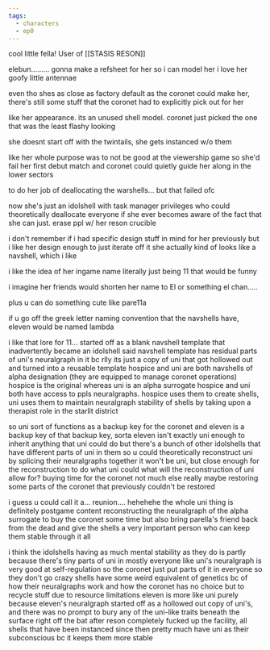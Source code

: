 ```yaml
---
tags:
  - characters
  - ep0
---
```

cool little fella!
User of [[STASIS RESON]]

elebun.........
gonna make a refsheet for her so i can model her
i love her goofy little antennae

even tho shes as close as factory default as the coronet could make her, there's still some stuff that the coronet had to explicitly pick out for her

like her appearance. its an unused shell model. coronet just picked the one that was the least flashy looking 

she doesnt start off with the twintails, she gets instanced w/o them 

like her whole purpose was to not be good at the viewership game so she'd fail her first debut match and coronet could quietly guide her along in the lower sectors

to do her job of deallocating the warshells... but that failed ofc

now she's just an idolshell with task manager privileges who could theoretically deallocate
everyone if she ever becomes aware of the fact that she can just. erase ppl w/ her reson crucible 

i don't remember if i had specific design stuff in mind for her previously but i like her design enough to just iterate off it
she actually kind of looks like a navshell, which i like 

i like the idea of her ingame name literally just being 11 that would be funny

i imagine her friends would shorten her name to El or something 
el chan.....

plus u can do something cute like pare11a

if u go off the greek letter naming convention that the navshells have, eleven would be named lambda

i like that lore for 11... started off as a blank navshell template that inadvertently became an idolshell
said navshell template has residual parts of uni's neuralgraph in it 
bc rlly its just a copy of uni that got hollowed out and turned into a reusable template
hospice and uni are both navshells of alpha designation (they are equipped to manage coronet operations)
hospice is the original whereas uni is an alpha surrogate 
hospice and uni both have access to ppls neuralgraphs. hospice uses them to create shells, uni uses them to maintain neuralgraph stability of shells by taking upon a therapist role in the starlit district 

so uni sort of functions as a backup key for the coronet
and eleven is a backup key of that backup key, sorta
eleven isn't exactly uni enough to inherit anything that uni could do
but there's a bunch of other idolshells that have different parts of uni in them 
so u could theoretically reconstruct uni by splicing their neuralgraphs together
it won't be uni, but close enough for the reconstruction to do what uni could
what will the reconstruction of uni allow for? buying time for the coronet
not much else really
maybe restoring some parts of the coronet that previously couldn't be restored 

i guess u could call it a... reunion.... hehehehe
the whole uni thing is definitely postgame content
reconstructing the neuralgraph of the alpha surrogate to buy the coronet some time but also bring parella's friend back from the dead
and give the shells a very important person who can keep them stable through it all

i think the idolshells having as much mental stability as they do is partly because there's tiny parts of uni in mostly everyone
like uni's neuralgraph is very good at self-regulation
so the coronet just put parts of it in everyone so they don't go crazy
shells have some weird equivalent of genetics bc of how their neuralgraphs work and how the coronet has no choice but to recycle stuff due to resource limitations 
eleven is more like uni purely because eleven's neuralgraph started off as a hollowed out copy of uni's, and there was no prompt to bury any of the uni-like traits beneath the surface right off the bat 
after reson completely fucked up the facility, all shells that have been instanced since then pretty much have uni as their subconscious
bc it keeps them more stable